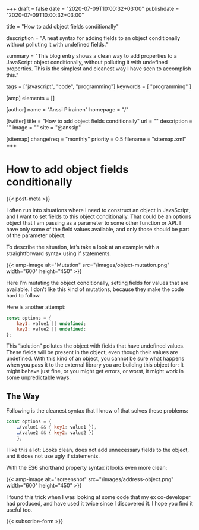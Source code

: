 +++
draft = false
date = "2020-07-09T10:00:32+03:00"
publishdate = "2020-07-09T10:00:32+03:00"

title = "How to add object fields conditionally"

description = "A neat syntax for adding fields to an object conditionally without polluting it with undefined fields."

summary = "This blog entry shows a clean way to add properties to a JavaScript object conditionally, without polluting it with undefined properties. This is the simplest and cleanest way I have seen to accomplish this."

tags = ["javascript", "code", "programming"]
keywords = [ "programming" ]

[amp]
    elements = []

[author]
    name = "Anssi Piirainen"
    homepage = "/"

[twitter]
    title = "How to add object fields conditionally"
    url = ""
    description = ""
    image = ""
    site = "@anssip"

[sitemap]
    changefreq = "monthly"
    priority = 0.5
    filename = "sitemap.xml"
+++

# How to add object fields conditionally

{{< post-meta >}}

I often run into situations where I need to construct an object in JavaScript, and I want to set fields to this object conditionally. That could be an options object that I am passing as a parameter to some other function or API. I have only some of the field values available, and only those should be part of the parameter object.

To describe the situation, let’s take a look at an example with a straightforward syntax using if statements.

{{< amp-image alt="Mutation" src="/images/object-mutation.png" width="600" height="450" >}}

Here I’m mutating the object conditionally, setting fields for values that are available. I don’t like this kind of mutations, because they make the code hard to follow.

Here is another attempt:

```javascript
const options = {
    key1: value1 || undefined;
    key2: value2 || undefined;
};
```

This “solution” pollutes the object with fields that have undefined values. These fields will be present in the object, even though their values are undefined. With this kind of an object, you cannot be sure what happens when you pass it to the external library you are building this object for: It might behave just fine, or you might get errors, or worst, it might work in some unpredictable ways.

## The Way

Following is the cleanest syntax that I know of that solves these problems:

```javascript
const options = {
    …(value1 && { key1: value1 }),
    …(value2 && { key2: value2 })
    };
```

I like this a lot: Looks clean, does not add unnecessary fields to the object, and it does not use ugly if statements.

With the ES6 shorthand property syntax it looks even more clean:

{{< amp-image alt="screenshot" src="/images/address-object.png" width="600" height="450" >}}

I found this trick when I was looking at some code that my ex co-developer had produced, and have used it twice since I discovered it. I hope you find it useful too.

{{< subscribe-form >}}
